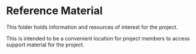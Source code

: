 # Reference Material

This folder holds information and resources of interest for the project.

This is intended to be a convenient location for project members to access
support material for the project.
